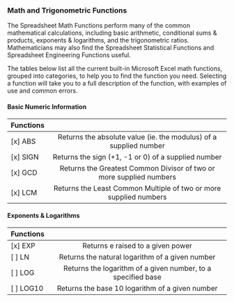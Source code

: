 ### Math and Trigonometric Functions

The Spreadsheet Math Functions perform many of the common mathematical calculations, including basic arithmetic, conditional sums & products, exponents & logarithms, and the trigonometric ratios. Mathematicians may also find the Spreadsheet Statistical Functions and Spreadsheet Engineering Functions useful.

The tables below list all the current built-in Microsoft Excel math functions, grouped into categories, to help you to find the function you need. Selecting a function will take you to a full description of the function, with examples of use and common errors.

#### Basic Numeric Information

| Functions 				|               											         |
|---------------------------|:------------------------------------------------------------------:|
| [x] ABS					| Returns the absolute value (ie. the modulus) of a supplied number  |
| [x] SIGN					| Returns the sign (+1, -1 or 0) of a supplied number			     |
| [x] GCD					| Returns the Greatest Common Divisor of two or more supplied numbers|
| [x] LCM					| Returns the Least Common Multiple of two or more supplied numbers  |
    

#### Exponents & Logarithms

| Functions 				|               											         |
|---------------------------|:------------------------------------------------------------------:|
| [x] EXP					| Returns e raised to a given power  |
| [ ] LN					| Returns the natural logarithm of a given number			     |
| [ ] LOG					| Returns the logarithm of a given number, to a specified base |
| [ ] LOG10					| Returns the base 10 logarithm of a given number  |
